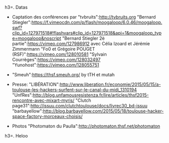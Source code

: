 h3=. Datas



* Captation des conférences par "tvbruits":http://tvbruits.org
"Bernard Stiegler":https://f.vimeocdn.com/p/flash/moogaloop/6.0.46/moogaloop.swf?clip_id=127971518#!flashvars#clip_id=127971518&api=1&moogaloop_type=moogaloop&noscript
"Bernard Stiegler 2è partie":https://vimeo.com/127986912 avec Célia Izoard et Jérémie Zimmermann
"Fo0 et Grégoire POUGET (RSF)":https://vimeo.com/128010581
"Sylvain Courrèges":https://vimeo.com/128032497
"Yunohost":https://vimeo.com/128055751



* "Smeuh":https://thsf.smeuh.org/ by tTH et mutah

* Presse:
"LIBÉRATION":http://www.liberation.fr/economie/2015/05/15/a-toulouse-les-hackers-surfent-sur-le-canal-du-midi_1310194
"UnfRes":http://blog.unfamousresistenza.fr/lire/articles/thsf2015-rencontre-avec-mixart-myris/
"Clutch page31":http://issuu.com/clutchtoulouse/docs/livrec30_bd-issuu
"barbayellow":http://blog.barbayellow.com/2015/05/18/toulouse-hacker-space-factory-morceaux-choisis/

* Photos
"Photomaton du Paulla":http://photomaton.thsf.net/photomaton

h3=. Heloo